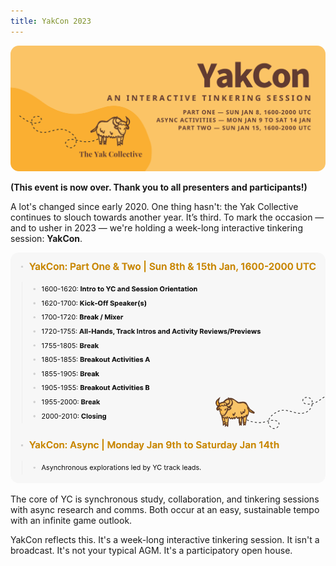 ```yaml
---
title: YakCon 2023
---
```

<a href="https://lu.ma/yakcon" style="opacity: 1;"><img src="img/yakcon2023-banner.webp" alt="YakCon 2023" style="border-radius: 10pt;"></a>

**(This event is now over. Thank you to all presenters and participants!)**

A lot's changed since early 2020. One thing hasn't: the Yak Collective continues to slouch towards another year. It’s third. To mark the occasion — and to usher in 2023 — we're holding a week-long interactive tinkering session: **YakCon**.

<a href="https://lu.ma/yakcon" style="opacity: 1;"><img src="img/yakcon2023-schedule.webp" alt="YakCon 2023 schedule" style="border-radius: 10pt;"></a>

The core of YC is synchronous study, collaboration, and tinkering sessions with async research and comms. Both occur at an easy, sustainable tempo with an infinite game outlook.

YakCon reflects this. It's a week-long interactive tinkering session. It isn't a broadcast. It's not your typical AGM. It's a participatory open house.
